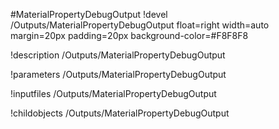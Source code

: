 <!-- MOOSE Object Documentation Stub: Remove this when content is added. -->
#MaterialPropertyDebugOutput
!devel /Outputs/MaterialPropertyDebugOutput float=right width=auto margin=20px padding=20px background-color=#F8F8F8

!description /Outputs/MaterialPropertyDebugOutput

!parameters /Outputs/MaterialPropertyDebugOutput

!inputfiles /Outputs/MaterialPropertyDebugOutput

!childobjects /Outputs/MaterialPropertyDebugOutput
